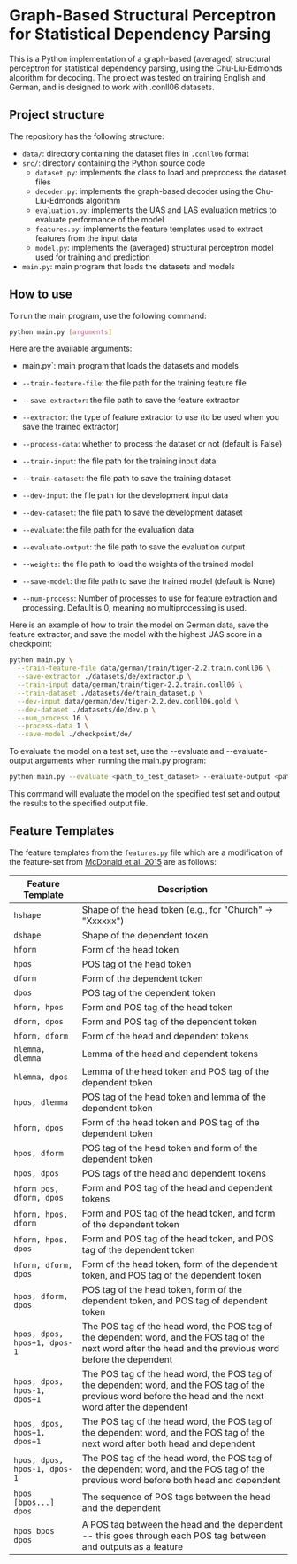 # Graph-Based Structural Perceptron for Statistical Dependency Parsing
This is a Python implementation of a graph-based (averaged) structural perceptron for statistical dependency parsing, using the Chu-Liu-Edmonds algorithm for decoding. The project was tested on training English and German, and is designed to work with .conll06 datasets.

## Project structure

The repository has the following structure:

- `data/`: directory containing the dataset files in `.conll06` format
- `src/`: directory containing the Python source code
    - `dataset.py`: implements the class to load and preprocess the dataset files
    - `decoder.py`: implements the graph-based decoder using the Chu-Liu-Edmonds algorithm
    - `evaluation.py`: implements the UAS and LAS evaluation metrics to evaluate performance of the model
    - `features.py`: implements the feature templates used to extract features from the input data
    - `model.py`: implements the (averaged) structural perceptron model used for training and prediction
- `main.py`: main program that loads the datasets and models

## How to use
To run the main program, use the following command:

```bash
python main.py [arguments]
```

Here are the available arguments:
- main.py`: main program that loads the datasets and models

- `--train-feature-file`: the file path for the training feature file
- `--save-extractor`: the file path to save the feature extractor
- `--extractor`: the type of feature extractor to use (to be used when you save the trained extractor)
- `--process-data`: whether to process the dataset or not (default is False)
- `--train-input`: the file path for the training input data
- `--train-dataset`: the file path to save the training dataset
- `--dev-input`: the file path for the development input data
- `--dev-dataset`: the file path to save the development dataset
- `--evaluate`: the file path for the evaluation data
- `--evaluate-output`: the file path to save the evaluation output
- `--weights`: the file path to load the weights of the trained model
- `--save-model`: the file path to save the trained model (default is None)
- `--num-process`: Number of processes to use for feature extraction and processing. Default is 0, meaning no multiprocessing is used.

Here is an example of how to train the model on German data, save the feature extractor, and save the model with the highest UAS score in a checkpoint:

```bash
python main.py \
  --train-feature-file data/german/train/tiger-2.2.train.conll06 \
  --save-extractor ./datasets/de/extractor.p \
  --train-input data/german/train/tiger-2.2.train.conll06 \
  --train-dataset ./datasets/de/train_dataset.p \
  --dev-input data/german/dev/tiger-2.2.dev.conll06.gold \
  --dev-dataset ./datasets/de/dev.p \
  --num_process 16 \
  --process-data 1 \
  --save-model ./checkpoint/de/
```

To evaluate the model on a test set, use the --evaluate and --evaluate-output arguments when running the main.py program:

```bash
python main.py --evaluate <path_to_test_dataset> --evaluate-output <path_to_output_file>
```

This command will evaluate the model on the specified test set and output the results to the specified output file.


## Feature Templates

The feature templates from the `features.py` file which are a modification of the feature-set from [McDonald et al. 2015](https://aclanthology.org/P05-1012.pdf) are as follows:

| Feature Template | Description |
| --- | --- |
| `hshape` | Shape of the head token (e.g., for "Church" -> "Xxxxxx") |
| `dshape` | Shape of the dependent token |
| `hform` | Form of the head token |
| `hpos` | POS tag of the head token |
| `dform` | Form of the dependent token |
| `dpos` | POS tag of the dependent token |
| `hform, hpos` | Form and POS tag of the head token |
| `dform, dpos` | Form and POS tag of the dependent token |
| `hform, dform` | Form of the head and dependent tokens |
| `hlemma, dlemma` | Lemma of the head and dependent tokens |
| `hlemma, dpos` | Lemma of the head token and POS tag of the dependent token |
| `hpos, dlemma` | POS tag of the head token and lemma of the dependent token |
| `hform, dpos` | Form of the head token and POS tag of the dependent token |
| `hpos, dform` | POS tag of the head token and form of the dependent token |
| `hpos, dpos` | POS tags of the head and dependent tokens |
| `hform pos, dform, dpos` | Form and POS tag of the head and dependent tokens |
| `hform, hpos, dform` | Form and POS tag of the head token, and form of the dependent token |
| `hform, hpos, dpos` | Form and POS tag of the head token, and POS tag of the dependent token |
| `hform, dform, dpos` | Form of the head token, form of the dependent token, and POS tag of the dependent token |
| `hpos, dform, dpos` | POS tag of the head token, form of the dependent token, and POS tag of dependent token |
| `hpos, dpos, hpos+1, dpos-1` | The POS tag of the head word, the POS tag of the dependent word, and the POS tag of the next word after the head and the previous word before the dependent |
| `hpos, dpos, hpos-1, dpos+1` | The POS tag of the head word, the POS tag of the dependent word, and the POS tag of the previous word before the head and the next word after the dependent |
| `hpos, dpos, hpos+1, dpos+1` | The POS tag of the head word, the POS tag of the dependent word, and the POS tag of the next word after both head and dependent |
| `hpos, dpos, hpos-1, dpos-1` | The POS tag of the head word, the POS tag of the dependent word, and the POS tag of the previous word before both head and dependent |
| `hpos [bpos...] dpos` | The sequence of POS tags between the head and the dependent |
| `hpos bpos dpos` | A POS tag between the head and the dependent -- this goes through each POS tag between and outputs as a feature |


